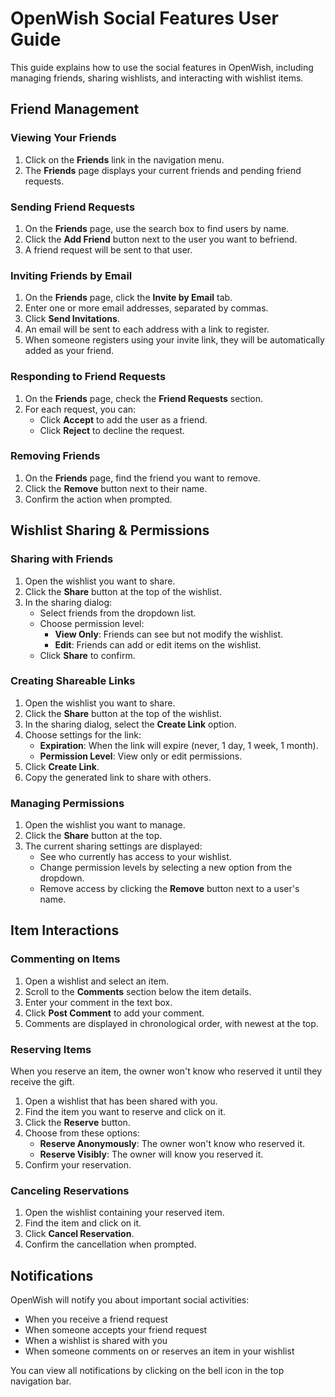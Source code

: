 # OpenWish Social Features User Guide

This guide explains how to use the social features in OpenWish, including managing friends, sharing wishlists, and interacting with wishlist items.

## Friend Management

### Viewing Your Friends

1. Click on the **Friends** link in the navigation menu.
2. The **Friends** page displays your current friends and pending friend requests.

### Sending Friend Requests

1. On the **Friends** page, use the search box to find users by name.
2. Click the **Add Friend** button next to the user you want to befriend.
3. A friend request will be sent to that user.

### Inviting Friends by Email

1. On the **Friends** page, click the **Invite by Email** tab.
2. Enter one or more email addresses, separated by commas.
3. Click **Send Invitations**.
4. An email will be sent to each address with a link to register.
5. When someone registers using your invite link, they will be automatically added as your friend.

### Responding to Friend Requests

1. On the **Friends** page, check the **Friend Requests** section.
2. For each request, you can:
   - Click **Accept** to add the user as a friend.
   - Click **Reject** to decline the request.

### Removing Friends

1. On the **Friends** page, find the friend you want to remove.
2. Click the **Remove** button next to their name.
3. Confirm the action when prompted.

## Wishlist Sharing & Permissions

### Sharing with Friends

1. Open the wishlist you want to share.
2. Click the **Share** button at the top of the wishlist.
3. In the sharing dialog:
   - Select friends from the dropdown list.
   - Choose permission level:
     - **View Only**: Friends can see but not modify the wishlist.
     - **Edit**: Friends can add or edit items on the wishlist.
   - Click **Share** to confirm.

### Creating Shareable Links

1. Open the wishlist you want to share.
2. Click the **Share** button at the top of the wishlist.
3. In the sharing dialog, select the **Create Link** option.
4. Choose settings for the link:
   - **Expiration**: When the link will expire (never, 1 day, 1 week, 1 month).
   - **Permission Level**: View only or edit permissions.
5. Click **Create Link**.
6. Copy the generated link to share with others.

### Managing Permissions

1. Open the wishlist you want to manage.
2. Click the **Share** button at the top.
3. The current sharing settings are displayed:
   - See who currently has access to your wishlist.
   - Change permission levels by selecting a new option from the dropdown.
   - Remove access by clicking the **Remove** button next to a user's name.

## Item Interactions

### Commenting on Items

1. Open a wishlist and select an item.
2. Scroll to the **Comments** section below the item details.
3. Enter your comment in the text box.
4. Click **Post Comment** to add your comment.
5. Comments are displayed in chronological order, with newest at the top.

### Reserving Items

When you reserve an item, the owner won't know who reserved it until they receive the gift.

1. Open a wishlist that has been shared with you.
2. Find the item you want to reserve and click on it.
3. Click the **Reserve** button.
4. Choose from these options:
   - **Reserve Anonymously**: The owner won't know who reserved it.
   - **Reserve Visibly**: The owner will know you reserved it.
5. Confirm your reservation.

### Canceling Reservations

1. Open the wishlist containing your reserved item.
2. Find the item and click on it.
3. Click **Cancel Reservation**.
4. Confirm the cancellation when prompted.

## Notifications

OpenWish will notify you about important social activities:

- When you receive a friend request
- When someone accepts your friend request
- When a wishlist is shared with you
- When someone comments on or reserves an item in your wishlist

You can view all notifications by clicking on the bell icon in the top navigation bar.